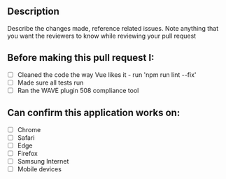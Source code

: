 Description
-----------
Describe the changes made, reference related issues. Note anything that you want the reviewers to know while
reviewing your pull request

Before making this pull request I:
----------------------------
- [ ] Cleaned the code the way Vue likes it - run 'npm run lint --fix'        
- [ ] Made sure all tests run
- [ ] Ran the WAVE plugin 508 compliance tool

Can confirm this application works on:
----------------------------
- [ ] Chrome
- [ ] Safari
- [ ] Edge
- [ ] Firefox
- [ ] Samsung Internet
- [ ] Mobile devices
